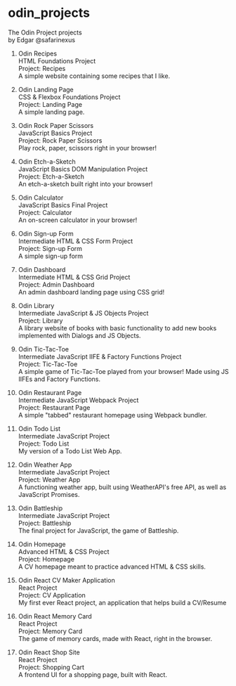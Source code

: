 # odin_projects
The Odin Project projects  
by Edgar @safarinexus  
  
1. Odin Recipes  
HTML Foundations Project  
Project: Recipes  
A simple website containing some recipes that I like.  
  
2. Odin Landing Page  
CSS & Flexbox Foundations Project  
Project: Landing Page  
A simple landing page.  
  
3. Odin Rock Paper Scissors  
JavaScript Basics Project  
Project: Rock Paper Scissors  
Play rock, paper, scissors right in your browser!  
  
4. Odin Etch-a-Sketch  
JavaScript Basics DOM Manipulation Project  
Project: Etch-a-Sketch  
An etch-a-sketch built right into your browser!  
  
5. Odin Calculator  
JavaScript Basics Final Project  
Project: Calculator  
An on-screen calculator in your browser!  
  
6. Odin Sign-up Form  
Intermediate HTML & CSS Form Project  
Project: Sign-up Form  
A simple sign-up form  
  
7. Odin Dashboard  
Intermediate HTML & CSS Grid Project  
Project: Admin Dashboard  
An admin dashboard landing page using CSS grid!  
  
8. Odin Library  
Intermediate JavaScript & JS Objects Project  
Project: Library  
A library website of books with basic functionality to add new books implemented with Dialogs and JS Objects.  
  
9. Odin Tic-Tac-Toe  
Intermediate JavaScript IIFE & Factory Functions Project  
Project: Tic-Tac-Toe  
A simple game of Tic-Tac-Toe played from your browser! Made using JS IIFEs and Factory Functions.  
  
10. Odin Restaurant Page  
Intermediate JavaScript Webpack Project  
Project: Restaurant Page  
A simple "tabbed" restaurant homepage using Webpack bundler.  
  
11. Odin Todo List  
Intermediate JavaScript Project  
Project: Todo List  
My version of a Todo List Web App.  
  
12. Odin Weather App  
Intermediate JavaScript Project  
Project: Weather App  
A functioning weather app, built using WeatherAPI's free API, as well as JavaScript Promises.  
  
13. Odin Battleship   
Intermediate JavaScript Project  
Project: Battleship  
The final project for JavaScript, the game of Battleship.   
  
14. Odin Homepage  
Advanced HTML & CSS Project  
Project: Homepage  
A CV homepage meant to practice advanced HTML & CSS skills.  
  
15. Odin React CV Maker Application  
React Project  
Project: CV Application  
My first ever React project, an application that helps build a CV/Resume  
  
16. Odin React Memory Card  
React Project  
Project: Memory Card  
The game of memory cards, made with React, right in the browser.  
  
17. Odin React Shop Site  
React Project  
Project: Shopping Cart  
A frontend UI for a shopping page, built with React.  

  